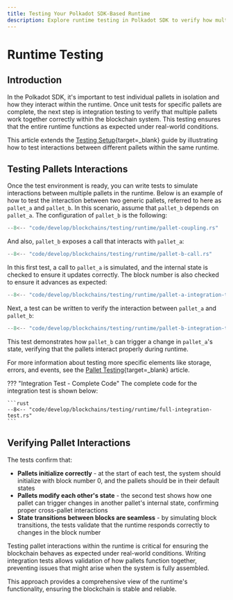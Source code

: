 ```yaml
---
title: Testing Your Polkadot SDK-Based Runtime
description: Explore runtime testing in Polkadot SDK to verify how multiple pallets interact, ensuring smooth functionality within the blockchain environment.
---
```


# Runtime Testing

## Introduction

In the Polkadot SDK, it's important to test individual pallets in isolation and how they interact within the runtime. Once unit tests for specific pallets are complete, the next step is integration testing to verify that multiple pallets work together correctly within the blockchain system. This testing ensures that the entire runtime functions as expected under real-world conditions.

This article extends the [Testing Setup](/develop/blockchains/testing/setup){target=\_blank} guide by illustrating how to test interactions between different pallets within the same runtime.

## Testing Pallets Interactions

Once the test environment is ready, you can write tests to simulate interactions between multiple pallets in the runtime. Below is an example of how to test the interaction between two generic pallets, referred to here as `pallet_a` and `pallet_b`. In this scenario, assume that `pallet_b` depends on `pallet_a`. The configuration of `pallet_b` is the following:

```rust
--8<-- "code/develop/blockchains/testing/runtime/pallet-coupling.rs"
```

And also, `pallet_b` exposes a call that interacts with `pallet_a`:

```rust
--8<-- "code/develop/blockchains/testing/runtime/pallet-b-call.rs"
```

In this first test, a call to `pallet_a` is simulated, and the internal state is checked to ensure it updates correctly. The block number is also checked to ensure it advances as expected:

```rust
--8<-- "code/develop/blockchains/testing/runtime/pallet-a-integration-test.rs"
```

Next, a test can be written to verify the interaction between `pallet_a` and `pallet_b`:

```rust
--8<-- "code/develop/blockchains/testing/runtime/pallet-b-integration-test.rs"
```

This test demonstrates how `pallet_b` can trigger a change in `pallet_a`'s state, verifying that the pallets interact properly during runtime.

For more information about testing more specific elements like storage, errors, and events, see the [Pallet Testing](/develop/blockchains/custom-blockchains/pallet-testing/){target=\_blank} article.

??? "Integration Test - Complete Code"
    The complete code for the integration test is shown below: 

    ```rust
    --8<-- "code/develop/blockchains/testing/runtime/full-integration-test.rs"
    ```

## Verifying Pallet Interactions

The tests confirm that:

- **Pallets initialize correctly** - at the start of each test, the system should initialize with block number 0, and the pallets should be in their default states
- **Pallets modify each other's state** - the second test shows how one pallet can trigger changes in another pallet's internal state, confirming proper cross-pallet interactions
- **State transitions between blocks are seamless** - by simulating block transitions, the tests validate that the runtime responds correctly to changes in the block number

Testing pallet interactions within the runtime is critical for ensuring the blockchain behaves as expected under real-world conditions. Writing integration tests allows validation of how pallets function together, preventing issues that might arise when the system is fully assembled.

This approach provides a comprehensive view of the runtime's functionality, ensuring the blockchain is stable and reliable.